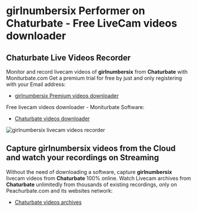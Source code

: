# girlnumbersix Performer on Chaturbate - Free LiveCam videos downloader

## Chaturbate Live Videos Recorder

Monitor and record livecam videos of **girlnumbersix** from **Chaturbate** with Moniturbate.com
Get a premium trial for free by just and only registering with your Email address:
* [girlnumbersix Premium videos downloader](https://moniturbate.com/request-demo-licence-key.html)

Free livecam videos downloader - Moniturbate Software:
* [Chaturbate videos downloader](https://moniturbate.com/moniturbate-download-software.html)

![girlnumbersix livecam videos recorder](https://peachurnet.com/templates/moniturbate-software.png)


## Capture girlnumbersix videos from the Cloud and watch your recordings on Streaming

Without the need of downloading a software, capture **girlnumbersix** livecam videos from **Chaturbate** 100% online.
Watch Livecam archives from **Chaturbate** unlimitedly from thousands of existing recordings, only on Peachurbate.com and its websites network:
* [Chaturbate videos archives](https://peachurnet.com/)